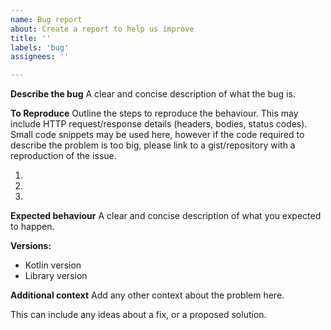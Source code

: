 ```yaml
---
name: Bug report
about: Create a report to help us improve
title: ''
labels: 'bug'
assignees: ''

---
```


**Describe the bug**
A clear and concise description of what the bug is.

**To Reproduce**
Outline the steps to reproduce the behaviour. This may include HTTP request/response details 
(headers, bodies, status codes). Small code snippets may be used here, however if the code 
required to describe the problem is too big, please link to a gist/repository with a 
reproduction of the issue.

1. 
2. 
3. 

**Expected behaviour**
A clear and concise description of what you expected to happen.

**Versions:**
 - Kotlin version
 - Library version

**Additional context**
Add any other context about the problem here.

This can include any ideas about a fix, or a proposed solution.
